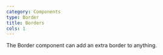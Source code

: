 ```yaml
---
category: Components
type: Border
title: Borders
cols: 1
---
```


The Border component can add an extra border to anything.
